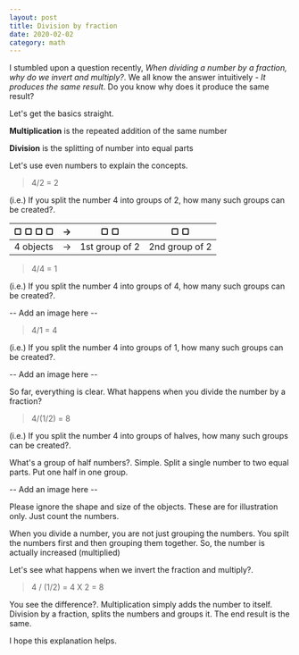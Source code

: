 ```yaml
---
layout: post
title: Division by fraction
date: 2020-02-02
category: math
---
```


I stumbled upon a question recently, *When dividing a number by a fraction, why do we invert and multiply?*. We all know the answer intuitively - *It produces the same result*. Do you know why does it produce the same result?

Let's get the basics straight.

**Multiplication** is the repeated addition of the same number

**Division** is the splitting of number into equal parts

Let's use even numbers to explain the concepts. 

> 4/2 = 2

(i.e.) If you split the number 4 into groups of 2, how many such groups can be created?. 

&#9634; &#9634; &#9634; &#9634; | &rarr; | &#9634; &#9634; | &#9634; &#9634; |
|:---:|:---:|:---:|:---:|
|4 objects| &rarr; |1st group of 2|2nd group of 2|

> 4/4 = 1

(i.e.) If you split the number 4 into groups of 4, how many such groups can be created?. 

-- Add an image here --

> 4/1 = 4

(i.e.) If you split the number 4 into groups of 1, how many such groups can be created?. 

-- Add an image here --

So far, everything is clear. What happens when you divide the number by a fraction?

> 4/(1/2) = 8

(i.e.) If you split the number 4 into groups of halves, how many such groups can be created?. 

What's a group of half numbers?. Simple. Split a single number to two equal parts. Put one half in one group.

-- Add an image here --

Please ignore the shape and size of the objects. These are for illustration only. Just count the numbers.

When you divide a number, you are not just grouping the numbers. You spilt the numbers first and then grouping them together. So, the number is actually increased (multiplied)

Let's see what happens when we invert the fraction and multiply?.

> 4 / (1/2) = 4 X 2 = 8

You see the difference?. Multiplication simply adds the number to itself. Division by a fraction, splits the numbers and groups it. The end result is the same.

I hope this explanation helps.
